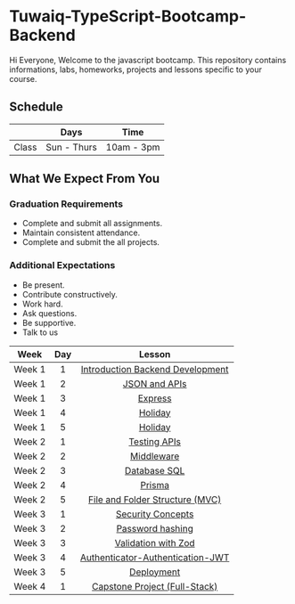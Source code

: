 
# Tuwaiq-TypeScript-Bootcamp-Backend
Hi Everyone, Welcome to the javascript bootcamp. This repository contains informations, labs, homeworks, projects and lessons specific to your course.

## Schedule
|  | Days | Time |
| --- | ------------- | ------------- |
| Class | Sun - Thurs  | 10am - 3pm  |


## What We Expect From You
### Graduation Requirements
* Complete and submit all assignments.
* Maintain consistent attendance.
* Complete and submit the all projects.
### Additional Expectations
* Be present.
* Contribute constructively.
* Work hard.
* Ask questions.
* Be supportive.
* Talk to us

| Week   | Day | Lesson |
|:-----:|:---:|:------:|
| Week 1| 1   |[Introduction Backend Development](https://github.com/Tuwaiq-Academy-Training/Js-Introduction-Backend-Development)|--- |
| Week 1| 2   |[JSON and APIs](https://github.com/Tuwaiq-Academy-Training/JSON-and-APIs/blob/main/README.md)|--- |
| Week 1| 3   |[Express](https://github.com/Tuwaiq-Academy-Training/Js-Node.js-NPM-Introduction-to-Express)|
| Week 1| 4   |[Holiday](https://github.com/Tuwaiq-Academy-Training/js-express-introduction)|
| Week 1| 5   |[Holiday](https://github.com/Tuwaiq-Academy-Training/advanced-express.js)|
| Week 2| 1   |[Testing APIs](https://github.com/Tuwaiq-Academy-Training/Database-SQL.js) |
| Week 2| 2   |[Middleware](https://github.com/Tuwaiq-Academy-Training/middleware/blob/main/README.md) |
| Week 2| 3   |[Database SQL](https://github.com/Tuwaiq-Academy-Training/Database-SQL.js) |
| Week 2| 4   |[Prisma](https://github.com/Tuwaiq-Academy-Training/Tuwaiq-Javascript-Bootcamp-Backend)|--- |
| Week 2| 5   |[File and Folder Structure (MVC)](https://github.com/Tuwaiq-Academy-Training/Prisma-Intermediate.js)| 
| Week 3| 1   |[Security Concepts](https://github.com/Tuwaiq-Academy-Training/Database-SQL.js) |
| Week 3| 2   |[Password hashing ](https://github.com/Tuwaiq-Academy-Training/Prisma-advance)| 
| Week 3| 3   |[Validation with Zod](https://github.com/Tuwaiq-Academy-Training/Hashing-Cors)|
| Week 3| 4   |[Authenticator-Authentication-JWT](https://github.com/Tuwaiq-Academy-Training/authenticator-authentication-Hashing.js)| 
| Week 3| 5   |[Deployment](https://github.com/Tuwaiq-Academy-Training/authenticator-authentication-Hashing.js)| 
| Week 4| 1   |[Capstone Project (Full-Stack)](https://github.com/Tuwaiq-Academy-Training/Full-Stack-Application)|


